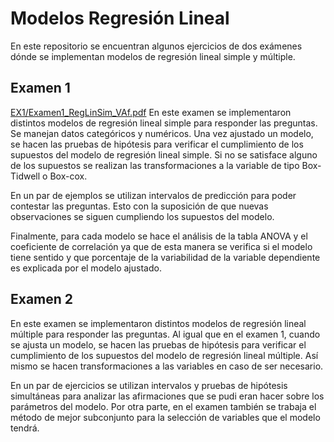 # Modelos Regresión Lineal
En este repositorio se encuentran algunos ejercicios de dos exámenes dónde se implementan modelos de regresión lineal simple y múltiple.

## Examen 1
[EX1/Examen1_RegLinSim_VAf.pdf](EX1/Examen1_RegLinSim_VAf.pdf)
En este examen se implementaron distintos modelos de regresión lineal simple para responder las preguntas. Se manejan datos categóricos y numéricos.
Una vez ajustado un modelo, se hacen las pruebas de hipótesis para verificar  el cumplimiento de los supuestos del modelo de regresión lineal simple. Si no se satisface alguno de los supuestos se realizan las transformaciones a la variable de tipo Box-Tidwell o Box-cox.  

En un par de ejemplos se utilizan intervalos de predicción para poder contestar las preguntas. Esto con la suposición de que nuevas observaciones se siguen cumpliendo los supuestos del modelo.

Finalmente, para cada modelo se hace el análisis de la tabla ANOVA y el coeficiente de correlación  ya que de esta manera se verifica si el modelo tiene sentido y que porcentaje de la variabilidad de la variable dependiente es explicada por el modelo ajustado.


## Examen 2
En este examen se implementaron distintos modelos de regresión lineal múltiple para responder las preguntas. Al igual que en el examen 1,  cuando se ajusta un modelo, se hacen las pruebas de hipótesis para verificar  el cumplimiento de los supuestos del modelo de regresión lineal múltiple. Así mismo se hacen transformaciones a las variables en caso de ser necesario.

En un par de ejercicios se utilizan intervalos y pruebas de hipótesis simultáneas para analizar las afirmaciones que se pudi
eran hacer sobre los parámetros del modelo.
Por otra parte, en el examen también se trabaja el método de mejor subconjunto  para la selección de variables que el modelo tendrá.

